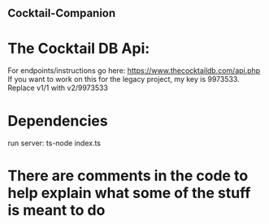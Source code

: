 ## Cocktail-Companion

# The Cocktail DB Api:
For endpoints/instructions go here: https://www.thecocktaildb.com/api.php
If you want to work on this for the legacy project, my key is 9973533. Replace v1/1 with v2/9973533

# Dependencies
run server: ts-node index.ts

# There are comments in the code to help explain what some of the stuff is meant to do
